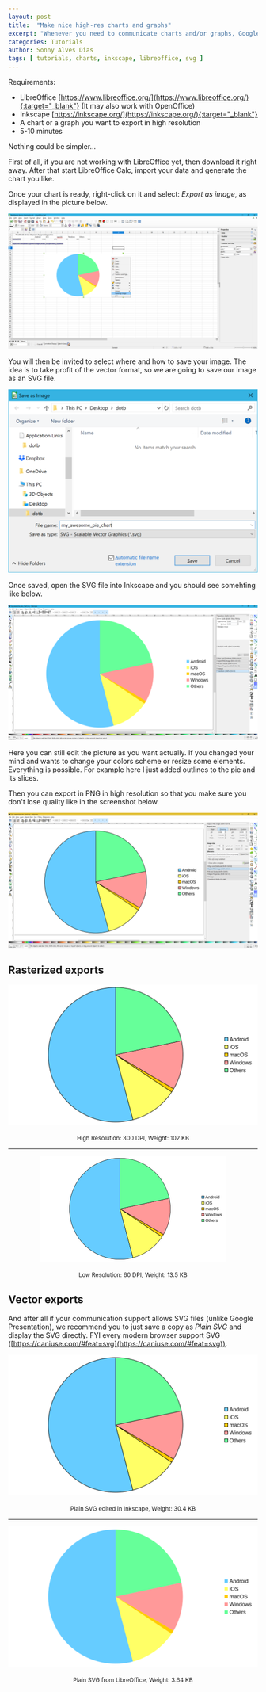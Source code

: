 ```yaml
---
layout: post
title:  "Make nice high-res charts and graphs"
excerpt: "Whenever you need to communicate charts and/or graphs, Google Sheets and consort only provide you with low resolution resources. Here we propose a solution to fix that."
categories: Tutorials
author: Sonny Alves Dias
tags: [ tutorials, charts, inkscape, libreoffice, svg ]
---
```

Requirements:
* LibreOffice [https://www.libreoffice.org/](https://www.libreoffice.org/){:target="_blank"} (It may also work with OpenOffice)
* Inkscape [https://inkscape.org/](https://inkscape.org/){:target="_blank"}
* A chart or a graph you want to export in high resolution
* 5-10 minutes

Nothing could be simpler... 

First of all, if you are not working with LibreOffice yet, then download it right away. After that start LibreOffice Calc, import your data and generate the chart you like. 

Once your chart is ready, right-click on it and select: *Export as image*, as displayed in the picture below.

![calc](/assets/posts/high-res-charts/calc.png)

You will then be invited to select where and how to save your image. The idea is to take profit of the vector format, so we are going to save our image as an SVG file. 

![svg](/assets/posts/high-res-charts/svg.png)

Once saved, open the SVG file into Inkscape and you should see somehting like below. 

![inkscape](/assets/posts/high-res-charts/inkscape.png)

Here you can still edit the picture as you want actually. If you changed your mind and wants to change your colors scheme or resize some elements. Everything is possible. For example here I just added outlines to the pie and its slices. 

Then you can export in PNG in high resolution so that you  make sure you don't lose quality like in the screenshot below.

![export](/assets/posts/high-res-charts/export.png)

## Rasterized exports

<p style="text-align: center;"><img alt="awesome_pie-1" src="/assets/posts/high-res-charts/awesome_pie-1.png" style="margin:auto" /></p>
<p style="text-align: center;"><small>High Resolution: 300 DPI, Weight: 102 KB</small></p>
<hr>
<p style="text-align: center;"><img alt="low_res_pie" src="/assets/posts/high-res-charts/low_res_pie.png" style="margin:auto"  /></p>
<p style="text-align: center;"><small>Low Resolution: 60 DPI, Weight: 13.5 KB</small></p>

## Vector exports

And after all if your communication support allows SVG files (unlike Google Presentation), we recommend you to just save a copy as *Plain SVG* and display the SVG directly. FYI every modern browser support SVG ([https://caniuse.com/#feat=svg](https://caniuse.com/#feat=svg)). 

<p style="text-align: center;"><img alt="plain_svg-1" src="/assets/posts/high-res-charts/plain_svg-1.svg" style="margin:auto"  /></p>
<p style="text-align: center;"><small>Plain SVG edited in Inkscape, Weight: 30.4 KB</small></p>
<hr>
<p style="text-align: center;"><img alt="libreoffice" src="/assets/posts/high-res-charts/libreoffice.svg" style="margin:auto"  /></p>
<p style="text-align: center;"><small>Plain SVG from LibreOffice, Weight: 3.64 KB</small></p>
